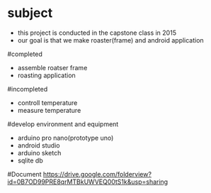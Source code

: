 # subject
- this project is conducted in the capstone class in 2015
- our goal is that we make roaster(frame) and android application 

#completed
- assemble roatser frame
- roasting application

#incompleted
- controll temperature
- measure temperature

#develop environment and equipment
- arduino pro nano(prototype uno)
- android studio
- arduino sketch
- sqlite db

#Document
https://drive.google.com/folderview?id=0B7OD99PRE8qrMTBkUWVEQ00tS1k&usp=sharing
